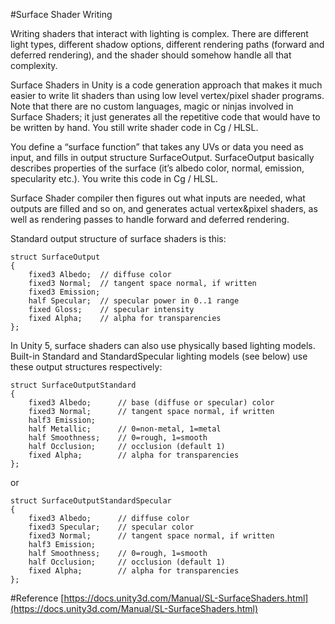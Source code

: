 #Surface Shader Writing

Writing shaders that interact with lighting is complex. There are different light types, different shadow options, different rendering paths (forward and deferred rendering), and the shader should somehow handle all that complexity.

Surface Shaders in Unity is a code generation approach that makes it much easier to write lit shaders than using low level vertex/pixel shader programs. Note that there are no custom languages, magic or ninjas involved in Surface Shaders; it just generates all the repetitive code that would have to be written by hand. You still write shader code in Cg / HLSL.

You define a “surface function” that takes any UVs or data you need as input, and fills in output structure SurfaceOutput. SurfaceOutput basically describes properties of the surface (it’s albedo color, normal, emission, specularity etc.). You write this code in Cg / HLSL.

Surface Shader compiler then figures out what inputs are needed, what outputs are filled and so on, and generates actual vertex&pixel shaders, as well as rendering passes to handle forward and deferred rendering.

Standard output structure of surface shaders is this:

    struct SurfaceOutput
	{
    	fixed3 Albedo;  // diffuse color
    	fixed3 Normal;  // tangent space normal, if written
    	fixed3 Emission;
    	half Specular;  // specular power in 0..1 range
    	fixed Gloss;    // specular intensity
    	fixed Alpha;    // alpha for transparencies
	};

In Unity 5, surface shaders can also use physically based lighting models. Built-in Standard and StandardSpecular lighting models (see below) use these output structures respectively:

	struct SurfaceOutputStandard
	{
	    fixed3 Albedo;      // base (diffuse or specular) color
	    fixed3 Normal;      // tangent space normal, if written
	    half3 Emission;
	    half Metallic;      // 0=non-metal, 1=metal
	    half Smoothness;    // 0=rough, 1=smooth
	    half Occlusion;     // occlusion (default 1)
	    fixed Alpha;        // alpha for transparencies
	};

or

	struct SurfaceOutputStandardSpecular
	{
	    fixed3 Albedo;      // diffuse color
	    fixed3 Specular;    // specular color
	    fixed3 Normal;      // tangent space normal, if written
	    half3 Emission;
	    half Smoothness;    // 0=rough, 1=smooth
	    half Occlusion;     // occlusion (default 1)
	    fixed Alpha;        // alpha for transparencies
	};


#Reference
[https://docs.unity3d.com/Manual/SL-SurfaceShaders.html](https://docs.unity3d.com/Manual/SL-SurfaceShaders.html)
